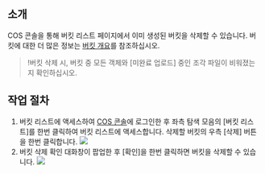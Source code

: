 ## 소개

COS 콘솔을 통해 버킷 리스트 페이지에서 이미 생성된 버킷을 삭제할 수 있습니다. 버킷에 대한 더 많은 정보는 [버킷 개요](https://cloud.tencent.com/document/product/436/13312)를 참조하십시오.

> !버킷 삭제 시, 버킷 중 모든 객체와 [미완료 업로드] 중인 조각 파일이 비워졌는지 확인하십시오.

## 작업 절차

1. 버킷 리스트에 액세스하여 [COS 콘솔](https://console.cloud.tencent.com/cos5)에 로그인한 후 좌측 탐색 모음의 [버킷 리스트]를 한번 클릭하여 버킷 리스트에 액세스합니다. 삭제할 버킷의 우측 [삭제] 버튼을 한번 클릭합니다.
   ![](https://main.qcloudimg.com/raw/b93fd4de9c42c5d8d2e48f69fc48b59d.png)
2. 버킷 삭제 확인 대화창이 팝업한 후 [확인]을 한번 클릭하면 버킷을 삭제할 수 있습니다.
   ![](https://main.qcloudimg.com/raw/121c0b37c6ded183b4383cca3aba5429.png)

